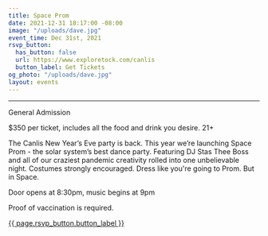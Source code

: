 ```yaml
---
title: Space Prom
date: 2021-12-31 18:17:00 -08:00
image: "/uploads/dave.jpg"
event_time: Dec 31st, 2021
rsvp_button:
  has_button: false
  url: https://www.exploretock.com/canlis
  button_label: Get Tickets
og_photo: "/uploads/dave.jpg"
layout: events
---
```


<hr class="mb3 mt0">
<div class="mb3 Display2">General Admission</div>
  <p>$350 per ticket, includes all the food and drink you desire. 21+ </p>
  <p>The Canlis New Year’s Eve party is back. This year we’re launching Space Prom - the solar system’s best dance party. Featuring DJ Stas Thee Boss and all of our craziest pandemic creativity rolled into one unbelievable night. Costumes strongly encouraged. Dress like you're going to Prom. But in Space. </p>
  <p>Door opens at 8:30pm, music begins at 9pm</p>
  <p>Proof of vaccination is required.</p>
  <p></p>
  <div class="EventsButton NoLine d-mb5 mb5 mt3 d-mt1">
    <a class="Button NoLine Caption" href="{{ page.rsvp_button.url }}" target="_blank">{{ page.rsvp_button.button_label }}</a>
</div>
